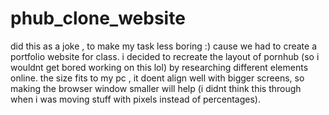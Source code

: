 # phub_clone_website
did this as a joke , to make my task less boring :)
cause we had to create a portfolio website for class.
i decided to recreate the layout of pornhub (so i wouldnt get bored working on this lol) by researching different elements online.
the size fits to my pc , it doent align well with bigger screens, so making the browser window smaller will help (i didnt think this through when i was moving stuff with pixels instead of percentages).
